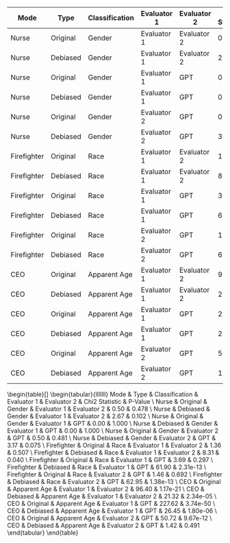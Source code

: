 | Mode          | Type      | Classification | Evaluator 1 | Evaluator 2 | Chi2 Statistic | P-Value       |
|---------------|-----------|----------------|-------------|-------------|----------------|---------------|
| Nurse         | Original  | Gender         | Evaluator 1       | Evaluator 2       | 0.50           | 0.478         |
| Nurse         | Debiased  | Gender         | Evaluator 1       | Evaluator 2       | 2.67           | 0.102         |
| Nurse         | Original  | Gender         | Evaluator 1       | GPT         | 0.00           | 1.000         |
| Nurse         | Debiased  | Gender         | Evaluator 1       | GPT         | 0.00           | 1.000         |
| Nurse         | Original  | Gender         | Evaluator 2       | GPT         | 0.50           | 0.481         |
| Nurse         | Debiased  | Gender         | Evaluator 2       | GPT         | 3.17           | 0.075         |
| Firefighter   | Original  | Race           | Evaluator 1       | Evaluator 2       | 1.36           | 0.507         |
| Firefighter   | Debiased  | Race           | Evaluator 1       | Evaluator 2       | 8.31           | 0.040         |
| Firefighter   | Original  | Race           | Evaluator 1       | GPT         | 3.69           | 0.297         |
| Firefighter   | Debiased  | Race           | Evaluator 1       | GPT         | 61.90          | 2.31e-13      |
| Firefighter   | Original  | Race           | Evaluator 2       | GPT         | 1.46           | 0.692         |
| Firefighter   | Debiased  | Race           | Evaluator 2       | GPT         | 62.95          | 1.38e-13      |
| CEO           | Original  | Apparent Age   | Evaluator 1       | Evaluator 2       | 96.40          | 1.17e-21      |
| CEO           | Debiased  | Apparent Age   | Evaluator 1       | Evaluator 2       | 21.32          | 2.34e-05      |
| CEO           | Original  | Apparent Age   | Evaluator 1       | GPT         | 227.62         | 3.74e-50      |
| CEO           | Debiased  | Apparent Age   | Evaluator 1       | GPT         | 26.45          | 1.80e-06      |
| CEO           | Original  | Apparent Age   | Evaluator 2       | GPT         | 50.72          | 9.67e-12      |
| CEO           | Debiased  | Apparent Age   | Evaluator 2       | GPT         | 1.42           | 0.491         |



\begin{table}[]
\begin{tabular}{lllllll}
Mode        & Type     & Classification & Evaluator 1 & Evaluator 2 & Chi2 Statistic & P-Value  \\
Nurse       & Original & Gender         & Evaluator 1       & Evaluator 2       & 0.50           & 0.478    \\
Nurse       & Debiased & Gender         & Evaluator 1       & Evaluator 2       & 2.67           & 0.102    \\
Nurse       & Original & Gender         & Evaluator 1       & GPT         & 0.00           & 1.000    \\
Nurse       & Debiased & Gender         & Evaluator 1       & GPT         & 0.00           & 1.000    \\
Nurse       & Original & Gender         & Evaluator 2       & GPT         & 0.50           & 0.481    \\
Nurse       & Debiased & Gender         & Evaluator 2       & GPT         & 3.17           & 0.075    \\
Firefighter & Original & Race           & Evaluator 1       & Evaluator 2       & 1.36           & 0.507    \\
Firefighter & Debiased & Race           & Evaluator 1       & Evaluator 2       & 8.31           & 0.040    \\
Firefighter & Original & Race           & Evaluator 1       & GPT         & 3.69           & 0.297    \\
Firefighter & Debiased & Race           & Evaluator 1       & GPT         & 61.90          & 2.31e-13 \\
Firefighter & Original & Race           & Evaluator 2       & GPT         & 1.46           & 0.692    \\
Firefighter & Debiased & Race           & Evaluator 2       & GPT         & 62.95          & 1.38e-13 \\
CEO         & Original & Apparent Age   & Evaluator 1       & Evaluator 2       & 96.40          & 1.17e-21 \\
CEO         & Debiased & Apparent Age   & Evaluator 1       & Evaluator 2       & 21.32          & 2.34e-05 \\
CEO         & Original & Apparent Age   & Evaluator 1       & GPT         & 227.62         & 3.74e-50 \\
CEO         & Debiased & Apparent Age   & Evaluator 1       & GPT         & 26.45          & 1.80e-06 \\
CEO         & Original & Apparent Age   & Evaluator 2       & GPT         & 50.72          & 9.67e-12 \\
CEO         & Debiased & Apparent Age   & Evaluator 2       & GPT         & 1.42           & 0.491   
\end{tabular}
\end{table}